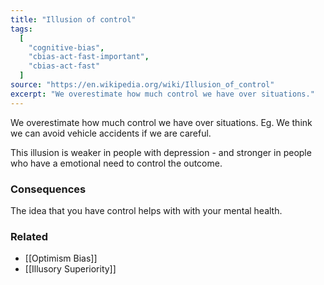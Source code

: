 ```yaml
---
title: "Illusion of control"
tags:
  [
    "cognitive-bias",
    "cbias-act-fast-important",
    "cbias-act-fast"
  ]
source: "https://en.wikipedia.org/wiki/Illusion_of_control"
excerpt: "We overestimate how much control we have over situations."
---
```


We overestimate how much control we have over situations. Eg. We think we can avoid vehicle accidents if we are careful.

This illusion is weaker in people with depression - and stronger in people who have a emotional need to control the outcome.

### Consequences

The idea that you have control helps with with your mental health.

### Related

- [[Optimism Bias]]
- [[Illusory Superiority]]

